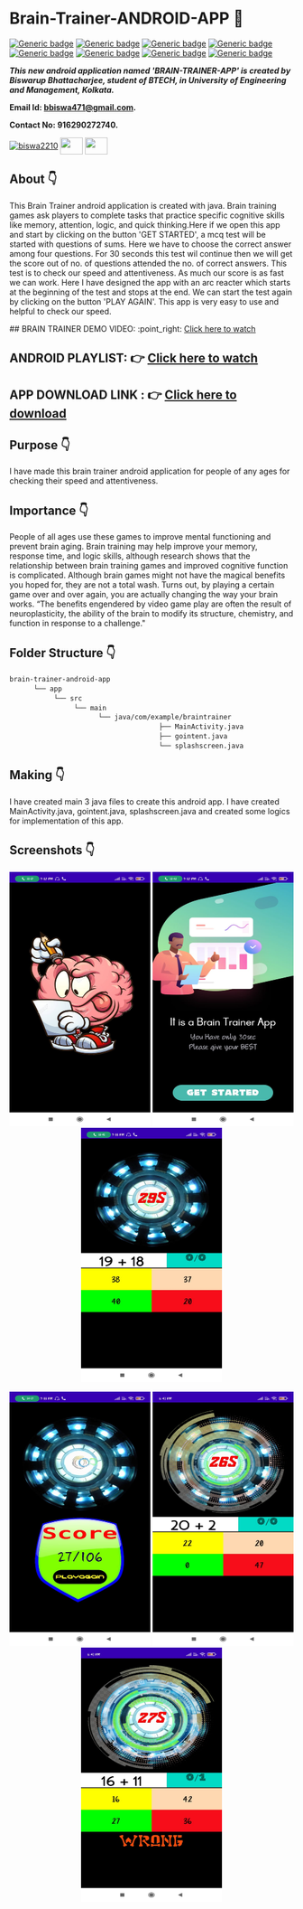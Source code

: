 # Brain-Trainer-ANDROID-APP :star_struck: 

[![Generic badge](https://img.shields.io/badge/java-v%2015-brightgreen)](https://shields.io/) [![Generic badge](https://img.shields.io/badge/android-app-ff69b4)](https://shields.io/) [![Generic badge](https://img.shields.io/badge/xml-UI-red)](https://shields.io/) [![Generic badge](https://img.shields.io/badge/classpath-v%204.0.1-yellow)](https://shields.io/) [![Generic badge](https://img.shields.io/badge/compile%20sdk%20-v%2030-blue)](https://shields.io/) [![Generic badge](https://img.shields.io/badge/buildtool%20-v%2030.0..2-orange)](https://shields.io/) [![Generic badge](https://img.shields.io/badge/target%20sdk-v%2030-green)](https://shields.io/) [![Generic badge](https://img.shields.io/badge/min%20sdk-v%2016-purple)](https://shields.io/) 

***This new android application named 'BRAIN-TRAINER-APP' is created by Biswarup Bhattacharjee, student of BTECH, in University of Engineering and Management, Kolkata.***

**Email Id: bbiswa471@gmail.com.** 

**Contact No: 916290272740.** 

<p align="left">
<a href="https://www.facebook.com/profile.php?id=100070395300810" target="blank"><img align="center" src="https://cdn.jsdelivr.net/npm/simple-icons@3.0.1/icons/facebook.svg" alt="biswa2210" height="30" width="40" /></a>
<a href="https://instagram.com/biswarup2210" target="blank"><img align="center" src="https://cdn.jsdelivr.net/npm/simple-icons@3.0.1/icons/instagram.svg" alt="" height="30" width="40" /></a>
<a href="https://github.com/biswa2210/biswa2210" target="blank"><img align="center" src="https://cdn.jsdelivr.net/npm/simple-icons@3.0.1/icons/github.svg" alt="" height="30" width="40" /></a>
</p>

## About :point_down: 

<div align="justified">
 
This Brain Trainer android application is created with java. Brain training games ask players to complete tasks that practice specific cognitive skills like memory, attention, logic, and quick thinking.Here if we open this app and start by clicking on the button 'GET STARTED', a mcq test will be started with questions of sums. Here we have to choose the correct answer among four questions. For 30 seconds this test wil continue then we will get the score out of no. of questions attended the no. of correct answers. This test is to check our speed and attentiveness. As much our score is as fast we can work. Here I have designed the app with an arc reacter which starts at the beginning of the test and stops at the end. We can start the test again by clicking on the button 'PLAY AGAIN'. This app is very easy to use and helpful to check our speed.

</div>
## BRAIN TRAINER DEMO VIDEO: :point_right: <a href="https://www.youtube.com/watch?v=Jfq38C1hKXs&list=PL0lbDlMJ1h4hiR-xQJTPRijsOF1-0hhAG&index=1&t=32s">Click here to watch</a>

## ANDROID PLAYLIST: :point_right: <a href="https://www.youtube.com/watch?v=Jfq38C1hKXs&list=PL0lbDlMJ1h4hiR-xQJTPRijsOF1-0hhAG">Click here to watch</a>

## APP DOWNLOAD LINK : :point_right: <a href="https://drive.google.com/file/d/1D-G6M5COVPIZjsl4fw65zg6A7oe0gPT-/view" download>Click here to download</a>

## Purpose :point_down:

<div align="justified">
       
I have made this brain trainer android application for people of any ages for checking their speed and attentiveness.
</div>
       
## Importance :point_down:

<div align="justified">

People of all ages use these games to improve mental functioning and prevent brain aging. Brain training may help improve your memory, response time, and logic skills, although research shows that the relationship between brain training games and improved cognitive function is complicated. Although brain games might not have the magical benefits you hoped for, they are not a total wash. Turns out, by playing a certain game over and over again, you are actually changing the way your brain works. “The benefits engendered by video game play are often the result of neuroplasticity, the ability of the brain to modify its structure, chemistry, and function in response to a challenge."
 
</div>

## Folder Structure :point_down:
```bash
brain-trainer-android-app
      └── app
           └── src
                └── main
                      └── java/com/example/braintrainer
                                     ├── MainActivity.java
                                     ├── gointent.java
                                     └── splashscreen.java   
 ```                      
## Making :point_down:

<div align="justified">

I have created main 3 java files to create this android app. I have created MainActivity.java, gointent.java, splashscreen.java and created some logics for implementation of this app. 

</div>


## Screenshots :point_down: 

<div align="center">
  
<a href="pics/bt1.jpeg"><img src="pics/bt1.jpeg" width="250" height= "450"></a> <a href="pics/bt2.jpeg"><img src="pics/bt2.jpeg" width="250" height= "450"></a> <a href="pics/bt3.jpeg"><img src="pics/bt3.jpeg" width="250" height= "450"></a>
 
<a href="pics/bt4.jpeg"><img src="pics/bt4.jpeg" width="250" height= "450"></a> <a href="pics/bt5.jpeg"><img src="pics/bt5.jpeg" width="250" height= "450"></a> <a href="pics/bt6.jpeg"><img src="pics/bt6.jpeg" width="250" height= "450"></a>
       
</div>


